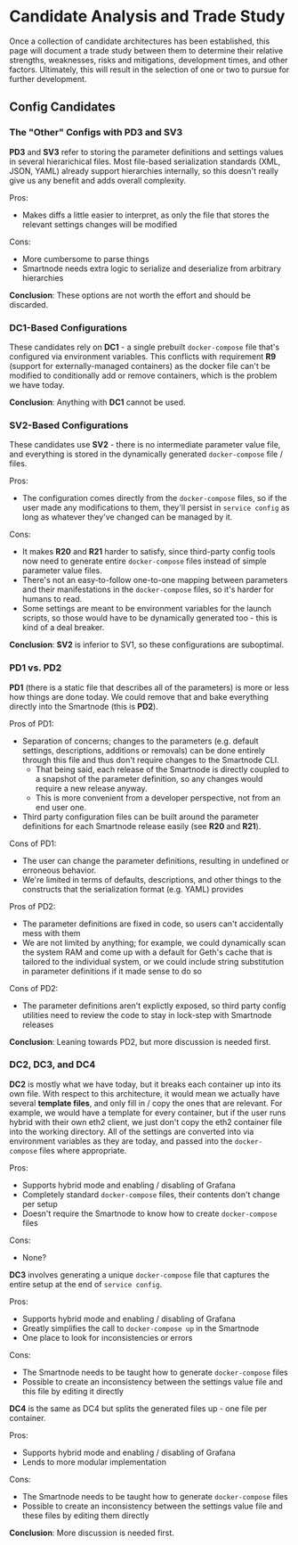 # Candidate Analysis and Trade Study

Once a collection of candidate architectures has been established, this page will document a trade study between them to determine their relative strengths, weaknesses, risks and mitigations, development times, and other factors.
Ultimately, this will result in the selection of one or two to pursue for further development.


## Config Candidates

### The "Other" Configs with PD3 and SV3

**PD3** and **SV3** refer to storing the parameter definitions and settings values in several hierarichical files.
Most file-based serialization standards (XML, JSON, YAML) already support hierarchies internally, so this doesn't really give us any benefit and adds overall complexity. 

Pros:
- Makes diffs a little easier to interpret, as only the file that stores the relevant settings changes will be modified

Cons:
- More cumbersome to parse things
- Smartnode needs extra logic to serialize and deserialize from arbitrary hierarchies


**Conclusion**: These options are not worth the effort and should be discarded.


### DC1-Based Configurations

These candidates rely on **DC1** - a single prebuilt `docker-compose` file that's configured via environment variables.
This conflicts with requirement **R9** (support for externally-managed containers) as the docker file can't be modified to conditionally add or remove containers, which is the problem we have today.

**Conclusion**: Anything with **DC1** cannot be used.


### SV2-Based Configurations

These candidates use **SV2** - there is no intermediate parameter value file, and everything is stored in the dynamically generated `docker-compose` file / files.

Pros:
- The configuration comes directly from the `docker-compose` files, so if the user made any modifications to them, they'll persist in `service config` as long as whatever they've changed can be managed by it.

Cons:
- It makes **R20** and **R21** harder to satisfy, since third-party config tools now need to generate entire `docker-compose` files instead of simple parameter value files.
- There's not an easy-to-follow one-to-one mapping between parameters and their manifestations in the `docker-compose` files, so it's harder for humans to read.
- Some settings are meant to be environment variables for the launch scripts, so those would have to be dynamically generated too - this is kind of a deal breaker.

**Conclusion**: **SV2** is inferior to SV1, so these configurations are suboptimal.


### PD1 vs. PD2

**PD1** (there is a static file that describes all of the parameters) is more or less how things are done today.
We could remove that and bake everything directly into the Smartnode (this is **PD2**).

Pros of PD1:
- Separation of concerns; changes to the parameters (e.g. default settings, descriptions, additions or removals) can be done entirely through this file and thus don't require changes to the Smartnode CLI.
  - That being said, each release of the Smartnode is directly coupled to a snapshot of the parameter definition, so any changes would require a new release anyway.
  - This is more convenient from a developer perspective, not from an end user one.
- Third party configuration files can be built around the parameter definitions for each Smartnode release easily (see **R20** and **R21**).


Cons of PD1:
- The user can change the parameter definitions, resulting in undefined or erroneous behavior.
- We're limited in terms of defaults, descriptions, and other things to the constructs that the serialization format (e.g. YAML) provides


Pros of PD2:
- The parameter definitions are fixed in code, so users can't accidentally mess with them
- We are not limited by anything; for example, we could dynamically scan the system RAM and come up with a default for Geth's cache that is tailored to the individual system, or we could include string substitution in parameter definitions if it made sense to do so

Cons of PD2:
- The parameter definitions aren't explictly exposed, so third party config utilities need to review the code to stay in lock-step with Smartnode releases

**Conclusion**: Leaning towards PD2, but more discussion is needed first.


### DC2, DC3, and DC4

**DC2** is mostly what we have today, but it breaks each container up into its own file.
With respect to this architecture, it would mean we actually have several **template files**, and only fill in / copy the ones that are relevant.
For example, we would have a template for every container, but if the user runs hybrid with their own eth2 client, we just don't copy the eth2 container file into the working directory.
All of the settings are converted into via environment variables as they are today, and passed into the `docker-compose` files where appropriate.

Pros:
- Supports hybrid mode and enabling / disabling of Grafana
- Completely standard `docker-compose` files, their contents don't change per setup
- Doesn't require the Smartnode to know how to create `docker-compose` files

Cons:
- None?


**DC3** involves generating a unique `docker-compose` file that captures the entire setup at the end of `service config`.

Pros:
- Supports hybrid mode and enabling / disabling of Grafana
- Greatly simplifies the call to `docker-compose up` in the Smartnode
- One place to look for inconsistencies or errors

Cons:
- The Smartnode needs to be taught how to generate `docker-compose` files
- Possible to create an inconsistency between the settings value file and this file by editing it directly


**DC4** is the same as DC4 but splits the generated files up - one file per container.

Pros:
- Supports hybrid mode and enabling / disabling of Grafana
- Lends to more modular implementation

Cons:
- The Smartnode needs to be taught how to generate `docker-compose` files
- Possible to create an inconsistency between the settings value file and these files by editing them directly

**Conclusion**: More discussion is needed first.
